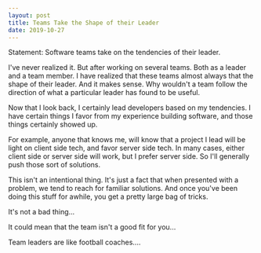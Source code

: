```yaml
---
layout: post
title: Teams Take the Shape of their Leader
date: 2019-10-27
---
```


Statement: Software teams take on the tendencies of their leader.

I've never realized it. But after working on several teams. Both as a leader and a team member. I have realized that these teams almost always that the shape of their leader. And it makes sense. Why wouldn't a team follow the direction of what a particular leader has found to be useful.

Now that I look back, I certainly lead developers based on my tendencies. I have certain things I favor from my experience building software, and those things certainly showed up.

For example, anyone that knows me, will know that a project I lead will be light on client side tech, and favor server side tech. In many cases, either client side or server side will work, but I prefer server side. So I'll generally push those sort of solutions.

This isn't an intentional thing. It's just a fact that when presented with a problem, we tend to reach for familiar solutions. And once you've been doing this stuff for awhile, you get a pretty large bag of tricks.


It's not a bad thing...




It could mean that the team isn't a good fit for you...




Team leaders are like football coaches....

